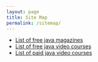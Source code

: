 ```yaml
---
layout: page
title: Site Map
permalink: /sitemap/
---
```



<ul>


<li><a href="/library/magazines/java_magazine/">List of free java magazines</a></li>

<li><a href="http://javadev.org/jekyll/update/2015/02/15/java-free-video-courses-collection.html">List of free java video courses</a></li>
<li><a href="http://javadev.org/jekyll/update/2015/02/15/java-paid-video-courses-collection.html">List of paid java video courses</a></li>

</ul>
